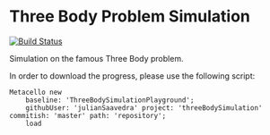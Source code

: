 # Three Body Problem Simulation

[![Build Status](https://travis-ci.org/julianSaavedra/threeBodySimulation.svg?branch=master)](https://travis-ci.org/julianSaavedra/threeBodySimulation)

Simulation on the famous Three Body problem.

In order to download the progress, please use the following script:

```
Metacello new
    baseline: 'ThreeBodySimulationPlayground';
    githubUser: 'julianSaavedra' project: 'threeBodySimulation' commitish: 'master' path: 'repository';
    load
```
